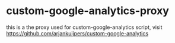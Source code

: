 # custom-google-analytics-proxy
this is a the proxy used for custom-google-analytics script, visit https://github.com/arjankuijpers/custom-google-analytics
